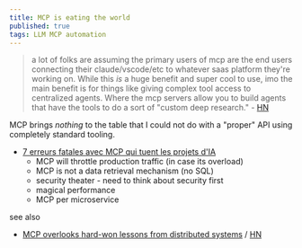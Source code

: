 ```yaml
---
title: MCP is eating the world
published: true
tags: LLM MCP automation
---
```

> a lot of folks are assuming the primary users of mcp are the end users connecting their claude/vscode/etc to whatever saas platform they're working on. While this _is_ a huge benefit and super cool to use, imo the main benefit is for things like giving complex tool access to centralized agents. Where the mcp servers allow you to build agents that have the tools to do a sort of "custom deep research." - [HN](https://news.ycombinator.com/item?id=44338793)

 MCP brings _nothing_ to the table that I could not do with a "proper" API using completely standard tooling.
 
 - [7 erreurs fatales avec MCP qui tuent les projets d'IA ](https://www.youtube.com/watch?v=D92aDGVFcRE)
 	- MCP will throttle production traffic (in case its overload)
    - MCP is not a data retrieval mechanism (no SQL)
    - security theater - need to think about security first
    - magical performance 
    - MCP per microservice
 
see also
- [	MCP overlooks hard-won lessons from distributed systems](https://julsimon.medium.com/why-mcps-disregard-for-40-years-of-rpc-best-practices-will-burn-enterprises-8ef85ce5bc9b) / [HN](https://news.ycombinator.com/item?id=44846871)

